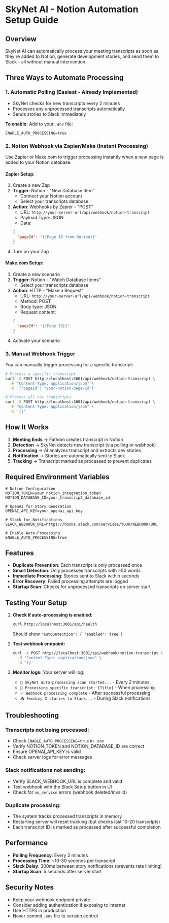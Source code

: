# SkyNet AI - Notion Automation Setup Guide

## Overview
SkyNet AI can automatically process your meeting transcripts as soon as they're added to Notion, generate development stories, and send them to Slack - all without manual intervention.

## Three Ways to Automate Processing

### 1. **Automatic Polling (Easiest - Already Implemented)**
- SkyNet checks for new transcripts every 2 minutes
- Processes any unprocessed transcripts automatically
- Sends stories to Slack immediately

**To enable:**
Add to your `.env` file:
```
ENABLE_AUTO_PROCESSING=true
```

### 2. **Notion Webhook via Zapier/Make (Instant Processing)**
Use Zapier or Make.com to trigger processing instantly when a new page is added to your Notion database.

#### Zapier Setup:
1. Create a new Zap
2. **Trigger**: Notion - "New Database Item"
   - Connect your Notion account
   - Select your transcripts database
3. **Action**: Webhooks by Zapier - "POST"
   - URL: `http://your-server-url/api/webhook/notion-transcript`
   - Payload Type: JSON
   - Data: 
   ```json
   {
     "pageId": "{{Page ID from Notion}}"
   }
   ```
4. Turn on your Zap

#### Make.com Setup:
1. Create a new scenario
2. **Trigger**: Notion - "Watch Database Items"
   - Select your transcripts database
3. **Action**: HTTP - "Make a Request"
   - URL: `http://your-server-url/api/webhook/notion-transcript`
   - Method: POST
   - Body type: JSON
   - Request content:
   ```json
   {
     "pageId": "{{Page ID}}"
   }
   ```
4. Activate your scenario

### 3. **Manual Webhook Trigger**
You can manually trigger processing for a specific transcript:

```bash
# Process a specific transcript
curl -X POST http://localhost:3001/api/webhook/notion-transcript \
  -H "Content-Type: application/json" \
  -d '{"pageId": "your-notion-page-id"}'

# Process all new transcripts
curl -X POST http://localhost:3001/api/webhook/notion-transcript \
  -H "Content-Type: application/json" \
  -d '{}'
```

## How It Works

1. **Meeting Ends** → Fathom creates transcript in Notion
2. **Detection** → SkyNet detects new transcript (via polling or webhook)
3. **Processing** → AI analyzes transcript and extracts dev stories
4. **Notification** → Stories are automatically sent to Slack
5. **Tracking** → Transcript marked as processed to prevent duplicates

## Required Environment Variables

```env
# Notion Configuration
NOTION_TOKEN=your_notion_integration_token
NOTION_DATABASE_ID=your_transcript_database_id

# OpenAI for Story Generation
OPENAI_API_KEY=your_openai_api_key

# Slack for Notifications
SLACK_WEBHOOK_URL=https://hooks.slack.com/services/YOUR/WEBHOOK/URL

# Enable Auto-Processing
ENABLE_AUTO_PROCESSING=true
```

## Features

- **Duplicate Prevention**: Each transcript is only processed once
- **Smart Detection**: Only processes transcripts with >50 words
- **Immediate Processing**: Stories sent to Slack within seconds
- **Error Recovery**: Failed processing attempts are logged
- **Startup Scan**: Checks for unprocessed transcripts on server start

## Testing Your Setup

1. **Check if auto-processing is enabled:**
   ```bash
   curl http://localhost:3001/api/health
   ```
   Should show `"autoDetection": { "enabled": true }`

2. **Test webhook endpoint:**
   ```bash
   curl -X POST http://localhost:3001/api/webhook/notion-transcript \
     -H "Content-Type: application/json" \
     -d '{}'
   ```

3. **Monitor logs:**
   Your server will log:
   - `🤖 SkyNet auto-processing scan started...` - Every 2 minutes
   - `📄 Processing specific transcript: [Title]` - When processing
   - `✅ Webhook processing complete` - After successful processing
   - `📤 Sending X stories to Slack...` - During Slack notifications

## Troubleshooting

### Transcripts not being processed:
- Check `ENABLE_AUTO_PROCESSING=true` in `.env`
- Verify NOTION_TOKEN and NOTION_DATABASE_ID are correct
- Ensure OPENAI_API_KEY is valid
- Check server logs for error messages

### Slack notifications not sending:
- Verify SLACK_WEBHOOK_URL is complete and valid
- Test webhook with the Slack Setup button in UI
- Check for `no_service` errors (webhook deleted/invalid)

### Duplicate processing:
- The system tracks processed transcripts in memory
- Restarting server will reset tracking (but checks last 10-20 transcripts)
- Each transcript ID is marked as processed after successful completion

## Performance

- **Polling Frequency**: Every 2 minutes
- **Processing Time**: ~10-30 seconds per transcript
- **Slack Delay**: 300ms between story notifications (prevents rate limiting)
- **Startup Scan**: 5 seconds after server start

## Security Notes

- Keep your webhook endpoint private
- Consider adding authentication if exposing to internet
- Use HTTPS in production
- Never commit `.env` file to version control